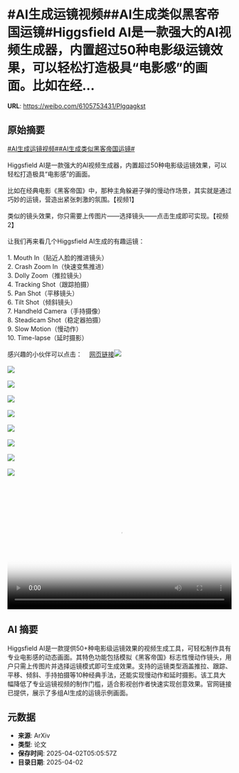 # #AI生成运镜视频##AI生成类似黑客帝国运镜#Higgsfield AI是一款强大的AI视频生成器，内置超过50种电影级运镜效果，可以轻松打造极具“电影感”的画面。比如在经...

**URL**: https://weibo.com/6105753431/Plgqagkst

## 原始摘要

<a href="https://m.weibo.cn/search?containerid=231522type%3D1%26t%3D10%26q%3D%23AI%E7%94%9F%E6%88%90%E8%BF%90%E9%95%9C%E8%A7%86%E9%A2%91%23&amp;extparam=%23AI%E7%94%9F%E6%88%90%E8%BF%90%E9%95%9C%E8%A7%86%E9%A2%91%23" data-hide=""><span class="surl-text">#AI生成运镜视频#</span></a><a href="https://m.weibo.cn/search?containerid=231522type%3D1%26t%3D10%26q%3D%23AI%E7%94%9F%E6%88%90%E7%B1%BB%E4%BC%BC%E9%BB%91%E5%AE%A2%E5%B8%9D%E5%9B%BD%E8%BF%90%E9%95%9C%23&amp;extparam=%23AI%E7%94%9F%E6%88%90%E7%B1%BB%E4%BC%BC%E9%BB%91%E5%AE%A2%E5%B8%9D%E5%9B%BD%E8%BF%90%E9%95%9C%23" data-hide=""><span class="surl-text">#AI生成类似黑客帝国运镜#</span></a><br><br>Higgsfield AI是一款强大的AI视频生成器，内置超过50种电影级运镜效果，可以轻松打造极具“电影感”的画面。<br><br>比如在经典电影《黑客帝国》中，那种主角躲避子弹的慢动作场景，其实就是通过巧妙的运镜，营造出紧张刺激的氛围。【视频1】<br><br>类似的镜头效果，你只需要上传图片——选择镜头——点击生成即可实现。【视频2】<br><br>让我们再来看几个Higgsfield AI生成的有趣运镜：<br><br>1. Mouth In（贴近人脸的推进镜头）<br>2. Crash Zoom In（快速变焦推进）<br>3. Dolly Zoom（推拉镜头）<br>4. Tracking Shot（跟踪拍摄）<br>5. Pan Shot（平移镜头）<br>6. Tilt Shot（倾斜镜头）<br>7. Handheld Camera（手持摄像）<br>8. Steadicam Shot（稳定器拍摄）<br>9. Slow Motion（慢动作）<br>10. Time-lapse（延时摄影）<br><br>感兴趣的小伙伴可以点击：<a href="https://weibo.cn/sinaurl?u=https%3A%2F%2Fhiggsfield.ai" data-hide=""><span class="url-icon"><img style="width: 1rem;height: 1rem" src="https://h5.sinaimg.cn/upload/2015/09/25/3/timeline_card_small_web_default.png" referrerpolicy="no-referrer"></span><span class="surl-text">网页链接</span></a><img style="" src="https://tvax1.sinaimg.cn/large/006Fd7o3ly1i01fumg453j30zk0k0dgk.jpg" referrerpolicy="no-referrer"><br><br><img style="" src="https://tvax1.sinaimg.cn/large/006Fd7o3ly1i01fuoktlxj30zk0k0abg.jpg" referrerpolicy="no-referrer"><br><br><img style="" src="https://tvax2.sinaimg.cn/large/006Fd7o3ly1i01fulbs3lj30zk0k0wfc.jpg" referrerpolicy="no-referrer"><br><br><img style="" src="https://tvax1.sinaimg.cn/large/006Fd7o3ly1i01fuonczlj30zk0k0wf3.jpg" referrerpolicy="no-referrer"><br><br><img style="" src="https://tvax3.sinaimg.cn/large/006Fd7o3ly1i01fulqlsbj30k00k0ab8.jpg" referrerpolicy="no-referrer"><br><br><img style="" src="https://tvax4.sinaimg.cn/large/006Fd7o3ly1i01fulnuxwj30zk0k0gm7.jpg" referrerpolicy="no-referrer"><br><br><img style="" src="https://tvax2.sinaimg.cn/large/006Fd7o3ly1i01fuoveqqj30zk0k0wf2.jpg" referrerpolicy="no-referrer"><br><br><img style="" src="https://tvax3.sinaimg.cn/large/006Fd7o3ly1i01fum52uxj30zk0k00tb.jpg" referrerpolicy="no-referrer"><br><br><img style="" src="https://tvax1.sinaimg.cn/large/006Fd7o3ly1i01fun0xobj30zk0k0mxu.jpg" referrerpolicy="no-referrer"><br><br><br clear="both"><div style="clear: both"></div><video controls="controls" poster="https://tvax3.sinaimg.cn/orj480/006Fd7o3ly1i01fumwph3j30zk0k0dgk.jpg" style="width: 100%"><source src="https://f.video.weibocdn.com/o0/EtoamrYZlx08n8lvJ4co010412002BGh0E010.mp4?label=mp4_720p&amp;template=1280x720.25.0&amp;ori=0&amp;ps=1CwnkDw1GXwCQx&amp;Expires=1743573818&amp;ssig=WUBRtBH7aI&amp;KID=unistore,video"><source src="https://f.video.weibocdn.com/o0/vOeoB4Rwlx08n8lvqBJS010412001jUj0E010.mp4?label=mp4_hd&amp;template=852x480.25.0&amp;ori=0&amp;ps=1CwnkDw1GXwCQx&amp;Expires=1743573818&amp;ssig=BvHtRjifUd&amp;KID=unistore,video"><source src="https://f.video.weibocdn.com/o0/MaUt9EKLlx08n8lvnCmI010412000QtQ0E010.mp4?label=mp4_ld&amp;template=640x360.25.0&amp;ori=0&amp;ps=1CwnkDw1GXwCQx&amp;Expires=1743573818&amp;ssig=cJi342lTQw&amp;KID=unistore,video"><p>视频无法显示，请前往<a href="https://video.weibo.com/show?fid=1034%3A5150672283172910" target="_blank" rel="noopener noreferrer">微博视频</a>观看。</p></video>

## AI 摘要

Higgsfield AI是一款提供50+种电影级运镜效果的视频生成工具，可轻松制作具有专业电影感的动态画面。其特色功能包括模拟《黑客帝国》标志性慢动作镜头，用户只需上传图片并选择运镜模式即可生成效果。支持的运镜类型涵盖推拉、跟踪、平移、倾斜、手持拍摄等10种经典手法，还能实现慢动作和延时摄影。该工具大幅降低了专业运镜视频的制作门槛，适合影视创作者快速实现创意效果。官网链接已提供，展示了多组AI生成的运镜示例画面。

## 元数据

- **来源**: ArXiv
- **类型**: 论文
- **保存时间**: 2025-04-02T05:05:57Z
- **目录日期**: 2025-04-02

